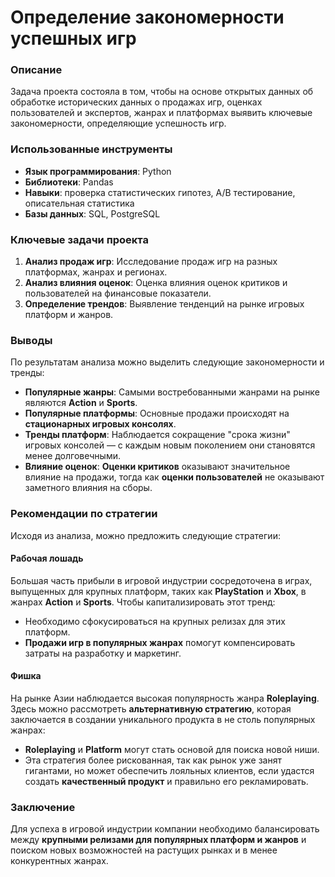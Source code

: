 # Определение закономерности успешных игр

### Описание
Задача проекта состояла в том, чтобы на основе открытых данных об обработке исторических данных о продажах игр, оценках пользователей и экспертов, жанрах и платформах выявить ключевые закономерности, определяющие успешность игр.

### Использованные инструменты
- **Язык программирования**: Python
- **Библиотеки**: Pandas
- **Навыки**: проверка статистических гипотез, A/B тестирование, описательная статистика
- **Базы данных**: SQL, PostgreSQL

### Ключевые задачи проекта
1. **Анализ продаж игр**: Исследование продаж игр на разных платформах, жанрах и регионах.
2. **Анализ влияния оценок**: Оценка влияния оценок критиков и пользователей на финансовые показатели.
3. **Определение трендов**: Выявление тенденций на рынке игровых платформ и жанров.

### Выводы

По результатам анализа можно выделить следующие закономерности и тренды:

- **Популярные жанры**: Самыми востребованными жанрами на рынке являются **Action** и **Sports**.
- **Популярные платформы**: Основные продажи происходят на **стационарных игровых консолях**.
- **Тренды платформ**: Наблюдается сокращение "срока жизни" игровых консолей — с каждым новым поколением они становятся менее долговечными.
- **Влияние оценок**: **Оценки критиков** оказывают значительное влияние на продажи, тогда как **оценки пользователей** не оказывают заметного влияния на сборы.

### Рекомендации по стратегии

Исходя из анализа, можно предложить следующие стратегии:

#### Рабочая лошадь
Большая часть прибыли в игровой индустрии сосредоточена в играх, выпущенных для крупных платформ, таких как **PlayStation** и **Xbox**, в жанрах **Action** и **Sports**. Чтобы капитализировать этот тренд:
- Необходимо сфокусироваться на крупных релизах для этих платформ.
- **Продажи игр в популярных жанрах** помогут компенсировать затраты на разработку и маркетинг.

#### Фишка
На рынке Азии наблюдается высокая популярность жанра **Roleplaying**. Здесь можно рассмотреть **альтернативную стратегию**, которая заключается в создании уникального продукта в не столь популярных жанрах:
- **Roleplaying** и **Platform** могут стать основой для поиска новой ниши.
- Эта стратегия более рискованная, так как рынок уже занят гигантами, но может обеспечить лояльных клиентов, если удастся создать **качественный продукт** и правильно его рекламировать.

### Заключение
Для успеха в игровой индустрии компании необходимо балансировать между **крупными релизами для популярных платформ и жанров** и поиском новых возможностей на растущих рынках и в менее конкурентных жанрах.
